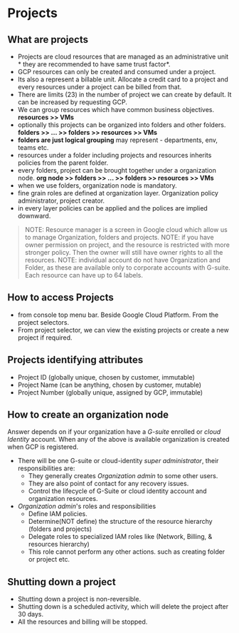 # Projects

## What are projects

- Projects are cloud resources that are managed as an administrative unit * they are recommended to have same trust factor*.
- GCP resources can only be created and consumed under a project.
- Its also a represent a billable unit. Allocate a credit card to a project and every resources under a project can be billed from that.
- There are limits (23) in the number of project we can create by default. It can be increased by requesting GCP.
- We can group resources which have common business objectives. **resources >> VMs**
- optionally this projects can be organized into folders and other folders. **folders >> ... >> folders >> resources >> VMs**
- **folders are just logical grouping** may represent - departments, env, teams etc.
- resources under a folder including projects and resources inherits policies from the parent folder.
- every folders, project can be brought together under a organization node. **org node >> folders >> ... >> folders >> resources >> VMs**
- when we use folders, organization node is mandatory.
- fine grain roles are defined at organization layer. Organization policy administrator, project creator.
- in every layer policies can be applied and the polices are implied downward.

> NOTE: Resource manager is a screen in Google cloud which allow us to manage Organization, folders and projects.
> NOTE: if you have owner permission on project, and the resource is restricted with more stronger policy. Then the owner will still have owner rights to all the resources.
> NOTE: individual account do not have Organization and Folder, as these are available only to corporate accounts with G-suite.
> Each resource can have up to 64 labels.

## How to access Projects

- from console top menu bar. Beside Google Cloud Platform. From the project selectors.
- From project selector, we can view the existing projects or create a new project if required.

## Projects identifying attributes

- Project ID (globally unique, chosen by customer, immutable)
- Project Name (can be anything, chosen by customer, mutable)
- Project Number (globally unique, assigned by GCP, immutable)

## How to create an organization node

Answer depends on if your organization have a *G-suite* enrolled or *cloud Identity* account. When any of the above is available organization is created when GCP is registered.

- There will be one G-suite or cloud-identity *super administrator*, their responsibilities are:
  - They generally creates *Organization admin* to some other users.
  - They are also point of contact for any recovery issues.
  - Control the lifecycle of G-Suite or cloud identity account and organization resources.
- *Organization admin*'s roles and responsibilities
  - Define IAM policies.
  - Determine(NOT define) the structure of the resource hierarchy (folders and projects)
  - Delegate roles to specialized IAM roles like (Network, Billing, & resources hierarchy)
  - This role cannot perform any other actions. such as creating folder or project etc.

## Shutting down a project

- Shutting down a project is non-reversible.
- Shutting down is a scheduled activity, which will delete the project after 30 days.
- All the resources and billing will be stopped.
